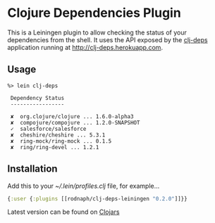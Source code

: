 
# Clojure Dependencies Plugin

This is a Leiningen plugin to allow checking the status of your dependencies
from the shell.  It uses the API exposed by the
[clj-deps](https://github.com/rodnaph/clj-deps) application running at
http://clj-deps.herokuapp.com.

## Usage

```
%> lein clj-deps

 Dependency Status
 -----------------

 ✘  org.clojure/clojure ... 1.6.0-alpha3
 ✘  compojure/compojure ... 1.2.0-SNAPSHOT
 ✓  salesforce/salesforce
 ✘  cheshire/cheshire ... 5.3.1
 ✘  ring-mock/ring-mock ... 0.1.5
 ✘  ring/ring-devel ... 1.2.1

```

## Installation

Add this to your _~/.lein/profiles.clj_ file, for example...

```clojure
{:user {:plugins [[rodnaph/clj-deps-leiningen "0.2.0"]]}}
```

Latest version can be found on
[Clojars](https://clojars.org/rodnaph/clj-deps-leiningen)

